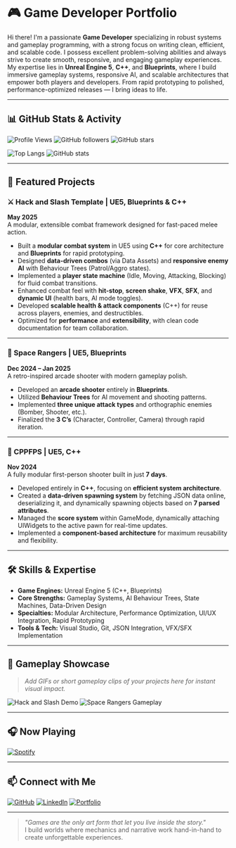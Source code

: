 # 🎮 Game Developer Portfolio

Hi there! I'm a passionate **Game Developer** specializing in robust systems and gameplay programming, with a strong focus on writing clean, efficient, and scalable code. I possess excellent problem-solving abilities and always strive to create smooth, responsive, and engaging gameplay experiences. My expertise lies in **Unreal Engine 5**, **C++**, and **Blueprints**, where I build immersive gameplay systems, responsive AI, and scalable architectures that empower both players and developers. From rapid prototyping to polished, performance-optimized releases — I bring ideas to life.

---

## 📊 GitHub Stats & Activity

![Profile Views](https://komarev.com/ghpvc/?username=YourGitHubUsername&color=blueviolet)
![GitHub followers](https://img.shields.io/github/followers/therandogo?label=Followers&style=social)
![GitHub stars](https://img.shields.io/github/stars/therandogo?affiliations=OWNER%2CCOLLABORATOR&style=social)

![Top Langs](https://github-readme-stats.vercel.app/api/top-langs/?username=therandogo&layout=compact&theme=tokyonight)
![GitHub stats](https://github-readme-stats.vercel.app/api?username=therandogo&show_icons=true&theme=tokyonight)

---

## 🚀 Featured Projects

### ⚔️ Hack and Slash Template | UE5, Blueprints & C++  
**May 2025**  
A modular, extensible combat framework designed for fast-paced melee action.

- Built a **modular combat system** in UE5 using **C++** for core architecture and **Blueprints** for rapid prototyping.
- Designed **data-driven combos** (via Data Assets) and **responsive enemy AI** with Behaviour Trees (Patrol/Aggro states).
- Implemented a **player state machine** (Idle, Moving, Attacking, Blocking) for fluid combat transitions.
- Enhanced combat feel with **hit-stop**, **screen shake**, **VFX**, **SFX**, and **dynamic UI** (health bars, AI mode toggles).
- Developed **scalable health & attack components** (C++) for reuse across players, enemies, and destructibles.
- Optimized for **performance** and **extensibility**, with clean code documentation for team collaboration.

---

### 🚀 Space Rangers | UE5, Blueprints  
**Dec 2024 – Jan 2025**  
A retro-inspired arcade shooter with modern gameplay polish.

- Developed an **arcade shooter** entirely in **Blueprints**.
- Utilized **Behaviour Trees** for AI movement and shooting patterns.
- Implemented **three unique attack types** and orthographic enemies (Bomber, Shooter, etc.).
- Finalized the **3 C’s** (Character, Controller, Camera) through rapid iteration.

---

### 🔫 CPPFPS | UE5, C++  
**Nov 2024**  
A fully modular first-person shooter built in just **7 days**.

- Developed entirely in **C++**, focusing on **efficient system architecture**.
- Created a **data-driven spawning system** by fetching JSON data online, deserializing it, and dynamically spawning objects based on **7 parsed attributes**.
- Managed the **score system** within GameMode, dynamically attaching UIWidgets to the active pawn for real-time updates.
- Implemented a **component-based architecture** for maximum reusability and flexibility.

---

## 🛠️ Skills & Expertise

- **Game Engines:** Unreal Engine 5 (C++, Blueprints)
- **Core Strengths:** Gameplay Systems, AI Behaviour Trees, State Machines, Data-Driven Design
- **Specialties:** Modular Architecture, Performance Optimization, UI/UX Integration, Rapid Prototyping
- **Tools & Tech:** Visual Studio, Git, JSON Integration, VFX/SFX Implementation

---

## 🎥 Gameplay Showcase

> _Add GIFs or short gameplay clips of your projects here for instant visual impact._

![Hack and Slash Demo](https://media.giphy.com/media/your-gif-link/giphy.gif)
![Space Rangers Gameplay](https://media.giphy.com/media/your-gif-link/giphy.gif)

---

## 🎧 Now Playing

[![Spotify](https://novatorem.vercel.app/api/spotify)](https://open.spotify.com/user/yourspotifyusername)

---

## 📫 Connect with Me

[![GitHub](https://img.shields.io/badge/GitHub-000?logo=github&logoColor=fff)](https://github.com/YourGitHubUsername)
[![LinkedIn](https://img.shields.io/badge/LinkedIn-0A66C2?logo=linkedin&logoColor=fff)](https://linkedin.com/in/yourlinkedin)
[![Portfolio](https://img.shields.io/badge/Portfolio-FF7139?logo=firefox&logoColor=fff)](https://yourportfolio.com)

---

> _"Games are the only art form that let you live inside the story."_  
> I build worlds where mechanics and narrative work hand-in-hand to create unforgettable experiences.
